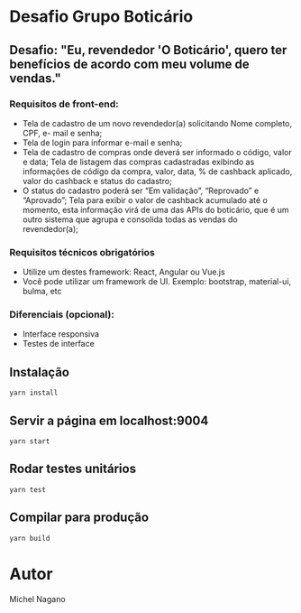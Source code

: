 # Desafio Grupo Boticário

## Desafio: "Eu, revendedor 'O Boticário', quero ter benefícios de acordo com meu volume de vendas."

### Requisitos de front-end:
- Tela de cadastro de um novo revendedor(a) solicitando Nome completo, CPF, e- mail e senha;
- Tela de login para informar e-mail e senha;
- Tela de cadastro de compras onde deverá ser informado o código, valor e data; Tela de listagem das compras cadastradas exibindo as informações de código da compra, valor, data, % de cashback aplicado, valor do cashback e status do cadastro;
- O status do cadastro poderá ser “Em validação”, “Reprovado” e “Aprovado”; Tela para exibir o valor de cashback acumulado até o momento, esta informação virá de uma das APIs do boticário, que é um outro sistema que agrupa e consolida todas as vendas do revendedor(a);

### Requisitos técnicos obrigatórios
- Utilize um destes framework: React, Angular ou Vue.js
- Você pode utilizar um framework de UI. Exemplo: bootstrap, material-ui, bulma, etc

### Diferenciais (opcional):
- Interface responsiva
- Testes de interface

## Instalação
```
yarn install
```

## Servir a página em localhost:9004
```
yarn start
```

## Rodar testes unitários
```
yarn test
```

## Compilar para produção
```
yarn build
```

# Autor
Michel Nagano

